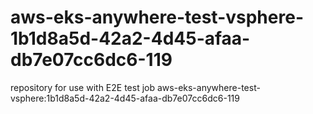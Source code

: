 # aws-eks-anywhere-test-vsphere-1b1d8a5d-42a2-4d45-afaa-db7e07cc6dc6-119
repository for use with E2E test job aws-eks-anywhere-test-vsphere:1b1d8a5d-42a2-4d45-afaa-db7e07cc6dc6-119
